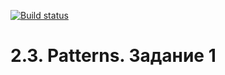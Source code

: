 [![Build status](https://ci.appveyor.com/api/projects/status/u63qglay4i8m54yd?svg=true)](https://ci.appveyor.com/project/iNextgenx/at-hw5-1)

# 2.3. Patterns. Задание 1
